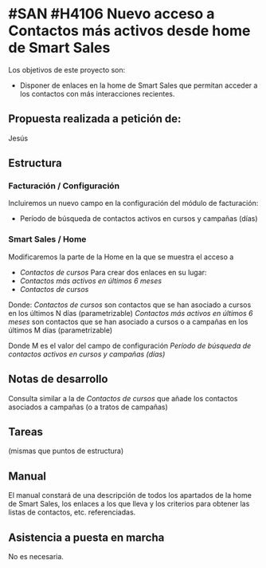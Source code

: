 # #SAN #H4106 Nuevo acceso a Contactos más activos desde home de Smart Sales

Los objetivos de este proyecto son:
+ Disponer de enlaces en la home de Smart Sales que permitan acceder a los contactos con más interacciones recientes.

## Propuesta realizada a petición de:
Jesús

## Estructura

### Facturación / Configuración
Incluiremos un nuevo campo en la configuración del módulo de facturación:
+ Período de búsqueda de contactos activos en cursos y campañas (días)

### Smart Sales / Home
Modificaremos la parte de la Home en la que se muestra el acceso a 
+ _Contactos de cursos_
Para crear dos enlaces en su lugar:
+ _Contactos más activos en últimos 6 meses_
+ _Contactos de cursos_

Donde:
_Contactos de cursos_ son contactos que se han asociado a cursos en los últimos N días (parametrizable)
_Contactos más activos en últimos 6 meses_ son contactos que se han asociado a cursos o a campañas en los últimos M días (parametrizable)

Donde M es el valor del campo de configuración _Período de búsqueda de contactos activos en cursos y campañas (días)_

## Notas de desarrollo
Consulta similar a la de _Contactos de cursos_ que añade los contactos asociados a campañas (o a tratos de campañas)

## Tareas
(mismas que puntos de estructura)

## Manual
El manual constará de una descripción de todos los apartados de la home de Smart Sales, los enlaces a los que lleva y los criterios para obtener las listas de contactos, etc. referenciadas.

## Asistencia a puesta en marcha
No es necesaria.

